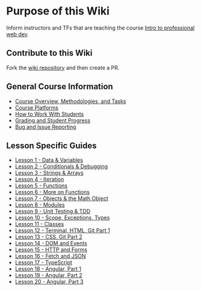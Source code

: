 # Purpose of this Wiki

Inform instructors and TFs that are teaching the course [Intro to professional web dev](https://education.launchcode.org/intro-to-professional-web-dev/).

## Contribute to this Wiki

Fork the [wiki repository](https://github.com/LaunchCodeEducation/intro-to-professional-web-dev-wiki) and then create a PR.

## General Course Information

* [Course Overview, Methodologies, and Tasks](https://github.com/LaunchCodeEducation/intro-to-professional-web-dev/wiki/Course-Overview-and-Structure)
* [Course Platforms](https://github.com/LaunchCodeEducation/intro-to-professional-web-dev/wiki/Course-Platforms)
* [How to Work With Students](https://github.com/LaunchCodeEducation/intro-to-professional-web-dev/wiki/Working-With-Students)
* [Grading and Student Progress](https://github.com/LaunchCodeEducation/intro-to-professional-web-dev/wiki/Grading-and-Student-Progress)
* [Bug and Issue Reporting](https://github.com/LaunchCodeEducation/intro-to-professional-web-dev/wiki/Course-Overview-and-Structure#Bug-and-Issue-Reporting)

## Lesson Specific Guides

* [Lesson 1 - Data & Variables](https://github.com/LaunchCodeEducation/intro-to-professional-web-dev/wiki/Lesson-1-(Data-&-Variables))
* [Lesson 2 - Conditionals & Debugging](https://github.com/LaunchCodeEducation/intro-to-professional-web-dev/wiki/Lesson-2-(Conditionals-&-Debugging))
* [Lesson 3 - Strings & Arrays](https://github.com/LaunchCodeEducation/intro-to-professional-web-dev/wiki/Lesson-3-(Strings-&-Arrays))
* [Lesson 4 - Iteration](https://github.com/LaunchCodeEducation/intro-to-professional-web-dev/wiki/Lesson-4-(Iteration))
* [Lesson 5 - Functions](https://github.com/LaunchCodeEducation/intro-to-professional-web-dev/wiki/Lesson-5-(Functions))
* [Lesson 6 - More on Functions](https://github.com/LaunchCodeEducation/intro-to-professional-web-dev/wiki/Lesson-6-(More-on-Functions))
* [Lesson 7 - Objects & the Math Object](https://github.com/LaunchCodeEducation/intro-to-professional-web-dev/wiki/Lesson-7-(Objects-&-Math))
* [Lesson 8 - Modules](https://github.com/LaunchCodeEducation/intro-to-professional-web-dev/wiki/Lesson-8-(Modules))
* [Lesson 9 - Unit Testing & TDD](https://github.com/LaunchCodeEducation/intro-to-professional-web-dev/wiki/Lesson-9-(Unit-Testing-&-TDD))
* [Lesson 10 - Scope, Exceptions, Types](https://github.com/LaunchCodeEducation/intro-to-professional-web-dev/wiki/Lesson-10-(Scope-Exceptions-Types))
* [Lesson 11 - Classes](https://github.com/LaunchCodeEducation/intro-to-professional-web-dev/wiki/Lesson-11-(Classes))
* [Lesson 12 - Terminal, HTML, Git Part 1](https://github.com/LaunchCodeEducation/intro-to-professional-web-dev/wiki/Lesson-12-(HTML-Git-Terminal))
* [Lesson 13 - CSS, Git Part 2](https://github.com/LaunchCodeEducation/intro-to-professional-web-dev/wiki/Lesson-13-(CSS-Git))
* [Lesson 14 - DOM and Events](https://github.com/LaunchCodeEducation/intro-to-professional-web-dev/wiki/Lesson-14-(DOM-&-Events))
* [Lesson 15 - HTTP and Forms](https://github.com/LaunchCodeEducation/intro-to-professional-web-dev/wiki/Lesson-15-(HTTP-&-Forms))
* [Lesson 16 - Fetch and JSON](https://github.com/LaunchCodeEducation/intro-to-professional-web-dev/wiki/Lesson-16-(Fetch-&-JSON))
* [Lesson 17 - TypeScript](https://github.com/LaunchCodeEducation/intro-to-professional-web-dev/wiki/Lesson-17-(TypeScript))
* [Lesson 18 - Angular, Part 1](https://github.com/LaunchCodeEducation/intro-to-professional-web-dev/wiki/Lesson-18-(Angular-Lesson-1))
* [Lesson 19 - Angular, Part 2](https://github.com/LaunchCodeEducation/intro-to-professional-web-dev/wiki/Lesson-19-(Angular-Lesson-2))
* [Lesson 20 - Angular, Part 3](https://github.com/LaunchCodeEducation/intro-to-professional-web-dev/wiki/Lesson-20-(Angular-Lesson-3))
